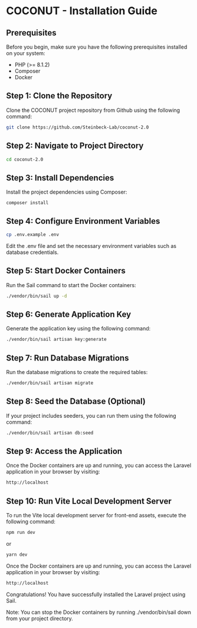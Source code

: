 # COCONUT - Installation Guide

## Prerequisites

Before you begin, make sure you have the following prerequisites installed on your system:

- PHP (>= 8.1.2)
- Composer
- Docker

## Step 1: Clone the Repository

Clone the COCONUT project repository from Github using the following command:

```bash
git clone https://github.com/Steinbeck-Lab/coconut-2.0
```

## Step 2: Navigate to Project Directory

```bash
cd coconut-2.0
```

## Step 3: Install Dependencies

Install the project dependencies using Composer:

```
composer install
```

## Step 4: Configure Environment Variables

```bash
cp .env.example .env
```

Edit the .env file and set the necessary environment variables such as database credentials.

## Step 5: Start Docker Containers

Run the Sail command to start the Docker containers:

```bash
./vendor/bin/sail up -d
```

## Step 6: Generate Application Key

Generate the application key using the following command:

```bash
./vendor/bin/sail artisan key:generate
```

## Step 7: Run Database Migrations
Run the database migrations to create the required tables:

```bash
./vendor/bin/sail artisan migrate
```

## Step 8: Seed the Database (Optional)
If your project includes seeders, you can run them using the following command:

```bash
./vendor/bin/sail artisan db:seed
```

## Step 9: Access the Application

Once the Docker containers are up and running, you can access the Laravel application in your browser by visiting:

```bash
http://localhost
```

## Step 10: Run Vite Local Development Server

To run the Vite local development server for front-end assets, execute the following command:

```bash
npm run dev
```

or 

```bash
yarn dev
```


Once the Docker containers are up and running, you can access the Laravel application in your browser by visiting:

```bash
http://localhost
```

Congratulations! You have successfully installed the Laravel project using Sail.

Note: You can stop the Docker containers by running ./vendor/bin/sail down from your project directory.

